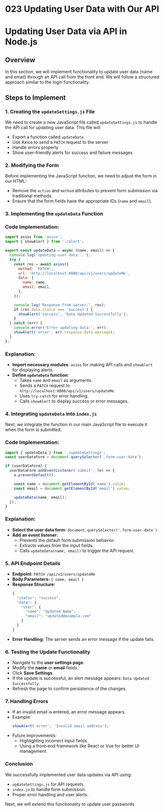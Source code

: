 # 023 Updating User Data with Our API

# Updating User Data via API in Node.js

## Overview

In this section, we will implement functionality to update user data (name and email) through an API call from the front end. We will follow a structured approach similar to the login functionality.

## Steps to Implement

### 1. Creating the `updateSettings.js` File

We need to create a new JavaScript file called `updateSettings.js` to handle the API call for updating user data. This file will:

- Export a function called `updateData`
- Use Axios to send a `PATCH` request to the server
- Handle errors properly
- Show user-friendly alerts for success and failure messages

### 2. Modifying the Form

Before implementing the JavaScript function, we need to adjust the form in our HTML:

- Remove the `action` and `method` attributes to prevent form submission via traditional methods.
- Ensure that the form fields have the appropriate IDs (`name` and `email`).

### 3. Implementing the `updateData` Function

### **Code Implementation:**

```jsx
import axios from 'axios';
import { showAlert } from './alert';

export const updateData = async (name, email) => {
  console.log('Updating user data...');
  try {
    const res = await axios({
      method: 'PATCH',
      url: 'http://localhost:8000/api/v1/users/updateMe',
      data: {
        name: name,
        email: email,
      },
    });

    console.log('Response from server:', res);
    if (res.data.status === 'success') {
      showAlert('success', 'Data Updated Successfully');
    }
  } catch (err) {
    console.error('Error updating data:', err);
    showAlert('error', err.response.data.message);
  }
};
```

### **Explanation:**

- **Import necessary modules**: `axios` for making API calls and `showAlert` for displaying alerts.
- **Define `updateData` function**:
  - Takes `name` and `email` as arguments.
  - Sends a `PATCH` request to `http://localhost:8000/api/v1/users/updateMe`.
  - Uses `try-catch` for error handling.
  - Calls `showAlert` to display success or error messages.

### 4. Integrating `updateData` into `index.js`

Next, we integrate the function in our main JavaScript file to execute it when the form is submitted.

### **Code Implementation:**

```jsx
import { updateData } from './updateSettings';
const userDataForm = document.querySelector('.form-user-data');

if (userDataForm) {
  userDataForm.addEventListener('submit', (e) => {
    e.preventDefault();

    const name = document.getElementById('name').value;
    const email = document.getElementById('email').value;

    updateData(name, email);
  });
}
```

### **Explanation:**

- **Select the user data form**: `document.querySelector('.form-user-data')`.
- **Add an event listener**:
  - Prevents the default form submission behavior.
  - Extracts values from the input fields.
  - Calls `updateData(name, email)` to trigger the API request.

### 5. API Endpoint Details

- **Endpoint:** `PATCH /api/v1/users/updateMe`
- **Body Parameters:** `{ name, email }`
- **Response Structure:**
  ```jsx
  {
    "status": "success",
    "data": {
      "user": {
        "name": "Updated Name",
        "email": "updated@example.com"
      }
    }
  }
  ```
- **Error Handling:** The server sends an error message if the update fails.

### 6. Testing the Update Functionality

- Navigate to the **user settings page**.
- Modify the **name** or **email** fields.
- Click **Save Settings**.
- If the update is successful, an alert message appears: `Data Updated Successfully`.
- Refresh the page to confirm persistence of the changes.

### 7. Handling Errors

- If an invalid email is entered, an error message appears.
- Example:
  ```jsx
  showAlert('error', 'Invalid email address');
  ```
- Future improvements:
  - Highlighting incorrect input fields.
  - Using a front-end framework like React or Vue for better UI management.

### Conclusion

We successfully implemented user data updates via API using:

- `updateSettings.js` for API requests.
- `index.js` to handle form submission.
- Proper error handling and user alerts.

Next, we will extend this functionality to update user passwords.
